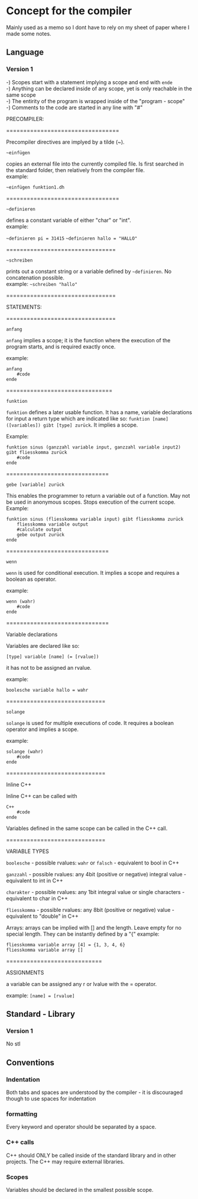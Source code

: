 # Concept for the compiler

Mainly used as a memo so I dont have to rely on my sheet of paper where I made some notes. 

## Language

### Version 1

-) Scopes start with a statement implying a scope and end with ```ende``` <br>
-) Anything can be declared inside of any scope, yet is only reachable in the same scope <br>
-) The entirity of the program is wrapped inside of the "program - scope" <br>
-) Comments to the code are started in any line with "#"

PRECOMPILER: 

=================================

Precompiler directives are implyed by a tilde (~).

```~einfügen```

copies an external file into the currently compiled file. Is first searched in the standard folder, then relatively from the compiler file. <br>
example: 

```~einfügen funktion1.dh```

=================================

```~definieren```

defines a constant variable of either "char" or "int". <br>
example:

```~definieren pi = 31415```
```~definieren hallo = "HALLO"```

================================

```~schreiben```

prints out a constant string or a variable defined by ```~definieren```. No concatenation possible. <br>
example: ```~schreiben "hallo"```

================================

STATEMENTS:

================================

```anfang```

```anfang``` implies a scope; it is the function where the execution of the program starts, and is required exactly once. <br>

example: 
```
anfang
	#code
ende
```

===============================

```funktion```

```funktion``` defines a later usable function. It has a name, variable declarations for input a return type which are indicated like so: ```funktion [name] ([variables]) gibt [type] zurück```.
It implies a scope.

Example:
```
funktion sinus (ganzzahl variable input, ganzzahl variable input2) gibt fliesskomma zurück
	#code
ende
```

==============================

```gebe [variable] zurück```

This enables the programmer to return a variable out of a function. May not be used in anonymous scopes. Stops execution of the current scope.
Example:
```
funktion sinus (fliesskomma variable input) gibt fliesskomma zurück
	fliesskomma variable output
	#calculate output
	gebe output zurück
ende

```


==============================

```wenn```

```wenn``` is used for conditional execution. It implies a scope and requires a boolean as operator. 

example: 
```
wenn (wahr)
	#code
ende
```

==============================

Variable declarations

Variables are declared like so:

```[type] variable [name] (= [rvalue])```

it has not to be assigned an rvalue. 

example: 

```boolesche variable hallo = wahr```

=============================

```solange```

```solange``` is used for multiple executions of code. It requires a boolean operator and implies a scope.

example: 
```
solange (wahr) 
	#code
ende
```

=============================

Inline C++

Inline C++ can be called with 

```
C++
	#code
ende
```

Variables defined in the same scope can be called in the C++ call.

=============================

VARIABLE TYPES

```boolesche``` - possible rvalues: ```wahr``` or ```falsch``` - equivalent to bool in C++

```ganzzahl``` - possible rvalues: any 4bit (positive or negative) integral value - equivalent to int in C++

```charakter``` - possible rvalues: any 1bit integral value or single characters - equivalent to char in C++

```fliesskomma``` - possible rvalues: any 8bit (positive or negative) value - equivalent to "double" in C++ 

Arrays: arrays can be implied with [] and the length. Leave empty for no special length. They can be instantly defined by a "{"
example: 

```
fliesskomma variable array [4] = {1, 3, 4, 6}
fliesskomma variable array [] 
```

============================

ASSIGNMENTS

a variable can be assigned any r or lvalue with the = operator.

example: 
```[name] = [rvalue]```

## Standard - Library

### Version 1

No stl

## Conventions

### Indentation
Both tabs and spaces are understood by the compiler - it is discouraged though to use spaces for indentation

### formatting
Every keyword and operator should be separated by a space. 

### C++ calls
C++ should ONLY be called inside of the standard library and in other projects. The C++ may require external libraries.

### Scopes
Variables should be declared in the smallest possible scope.